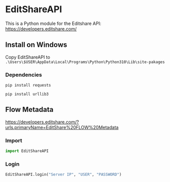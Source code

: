 # EditShareAPI
This is a Python module for the Editshare API: https://developers.editshare.com/


## Install on Windows
Copy EditShareAPI to `.\Users\$USER\AppData\Local\Programs\Python\Python310\Lib\site-pakages`

### Dependencies
```
pip install requests
```
```
pip install urllib3
```

## Flow Metadata
https://developers.editshare.com/?urls.primaryName=EditShare%20FLOW%20Metadata

### Import
```Python
import EditShareAPI
```

### Login
```Python
EditShareAPI.login("Server IP", "USER", "PASSWORD")
```
